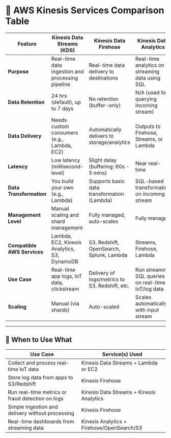 # 🔄 AWS Kinesis Services Comparison Table

| **Feature**               | **Kinesis Data Streams (KDS)**                 | **Kinesis Data Firehose**                    | **Kinesis Data Analytics**                           |
|---------------------------|-----------------------------------------------|----------------------------------------------|------------------------------------------------------|
| **Purpose**               | Real-time data ingestion and processing pipeline | Real-time data delivery to destinations      | Real-time analytics on streaming data using SQL      |
| **Data Retention**        | 24 hrs (default), up to 7 days                | No retention (buffer-only)                   | N/A (used for querying incoming stream)              |
| **Data Delivery**         | Needs custom consumers (e.g., Lambda, EC2)    | Automatically delivers to storage/analytics  | Outputs to Firehose, Streams, or Lambda              |
| **Latency**               | Low latency (millisecond-level)               | Slight delay (buffering: 60s - 5 mins)       | Near real-time                                       |
| **Data Transformation**   | You build your own (e.g., Lambda)             | Supports basic data transformation (Lambda)  | SQL-based transformation on incoming stream          |
| **Management Level**      | Manual scaling and shard management           | Fully managed, auto-scales                   | Fully managed                                         |
| **Compatible AWS Services** | Lambda, EC2, Kinesis Analytics, S3, DynamoDB | S3, Redshift, OpenSearch, Splunk, Lambda     | Streams, Firehose, Lambda                            |
| **Use Case**              | Real-time app logs, IoT data, clickstream     | Delivery of logs/metrics to S3, Redshift, etc. | Run streaming SQL queries on real-time IoT/log data |
| **Scaling**               | Manual (via shards)                           | Auto-scaled                                  | Scales automatically with input stream               |

---

## 🚀 When to Use What

| **Use Case**                                      | **Service(s) Used**                           |
|--------------------------------------------------|-----------------------------------------------|
| Collect and process real-time IoT data           | Kinesis Data Streams + Lambda or EC2          |
| Store log data from apps to S3/Redshift          | Kinesis Firehose                              |
| Run real-time metrics or fraud detection on logs | Kinesis Data Streams + Kinesis Analytics      |
| Simple ingestion and delivery without processing | Kinesis Firehose                              |
| Real-time dashboards from streaming data         | Kinesis Analytics + Firehose/OpenSearch/S3    |
